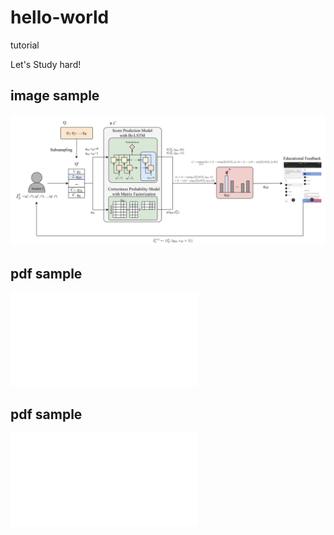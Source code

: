 # hello-world
tutorial

Let's Study hard!
## image sample
![](images/RS-fig.png)

## pdf sample
![](images/RS.pdf)


## pdf sample
<embed src="/images/RS.pdf" type="application/pdf">
